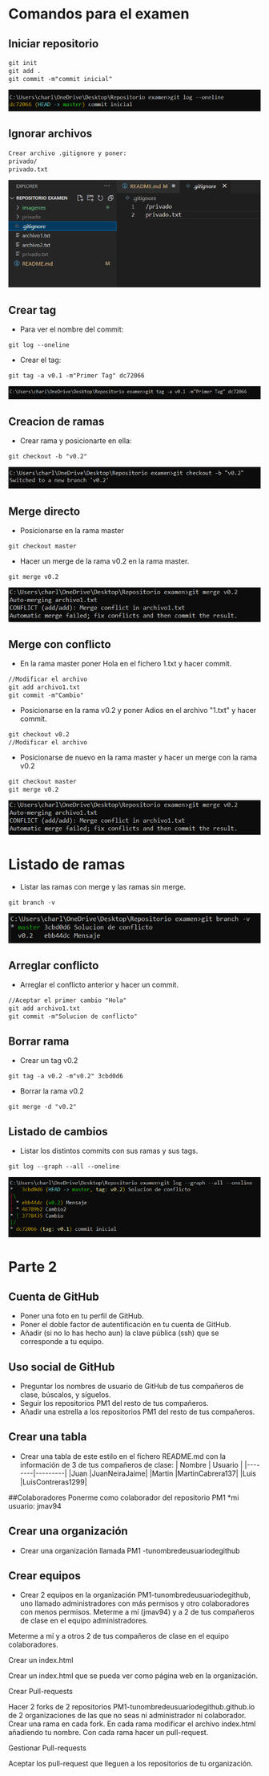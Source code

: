# Comandos para el examen 

## Iniciar repositorio
```
git init
git add .
git commit -m"commit inicial"
```
![commit](imagenes/primercommit.png)


## Ignorar archivos
```
Crear archivo .gitignore y poner: 
privado/
privado.txt
```
![gitignore](imagenes/gitignore.png)

## Crear tag
* Para ver el nombre del commit:
```
git log --oneline
```
* Crear el tag:
```
git tag -a v0.1 -m"Primer Tag" dc72066
```
![Tag](imagenes/tag.png)


## Creacion de ramas
* Crear rama y posicionarte en ella:
```
git checkout -b "v0.2"
```
![Ramas](imagenes/creacion%20de%20ramas.png)


## Merge directo
* Posicionarse en la rama master
```
git checkout master
```
* Hacer un merge de la rama v0.2 en la rama master. 
```
git merge v0.2
```
![Merge Directo](imagenes/conflicto.png)

## Merge con conflicto 
* En la rama master poner Hola en el fichero 1.txt y hacer commit. 
```
//Modificar el archivo
git add archivo1.txt
git commit -m"Cambio"
```
* Posicionarse en la rama v0.2 y poner Adios en el archivo "1.txt" y hacer commit. 
```
git checkout v0.2
//Modificar el archivo
```
* Posicionarse de nuevo en la rama master y hacer un merge con la rama v0.2
``` 
git checkout master
git merge v0.2
```
![Conflicto](imagenes/conflicto.png)


# Listado de ramas 
* Listar las ramas con merge y las ramas sin merge.
```
git branch -v
```
![Listado de ramas](imagenes/listado%20de%20ramas.png)

## Arreglar conflicto 
* Arreglar el conflicto anterior y hacer un commit. 
```
//Aceptar el primer cambio "Hola"
git add archivo1.txt
git commit -m"Solucion de conflicto" 
```
## Borrar rama 
* Crear un tag v0.2 
```
git tag -a v0.2 -m"v0.2" 3cbd0d6
```
* Borrar la rama v0.2 
```
git merge -d "v0.2"
```

## Listado de cambios 
* Listar los distintos commits con sus ramas y sus tags.
```
git log --graph --all --oneline
```
![Listado de imagenes](imagenes/listado%20de%20cambios.png)

# Parte 2 

## Cuenta de GitHub 
* Poner una foto en tu perfil de GitHub. 
* Poner el doble factor de autentificación en tu cuenta de GitHub. 
* Añadir (si no lo has hecho aun) la clave pública (ssh) que se corresponde a tu equipo. 
 
## Uso social de GitHub 
* Preguntar los nombres de usuario de GitHub de tus compañeros de clase, búscalos, y síguelos. 
* Seguir los repositorios PM1 del resto de tus compañeros. 
* Añadir una estrella a los repositorios PM1 del resto de tus compañeros. 
 
## Crear una tabla 
* Crear una tabla de este estilo en el fichero README.md con la información de 3 de tus compañeros de clase: 
| Nombre | Usuario |
|--------|---------|
|Juan    |JuanNeiraJaime|
|Martin  |MartinCabrera137|
|Luis    |LuisContreras1299|

##Colaboradores 
Ponerme como colaborador del repositorio PM1 *mi usuario: jmav94 
 

## Crear una organización 
* Crear una organización llamada PM1 -tunombredeusuariodegithub 
## Crear equipos 
* Crear 2 equipos en la organización PM1-tunombredeusuariodegithub, uno llamado administradores con más permisos y otro colaboradores con menos permisos. 
Meterme a mí (jmav94) y a 2 de tus compañeros de clase en el equipo administradores. 
 

Meterme a mí y a otros 2 de tus compañeros de clase en el equipo colaboradores. 
 

Crear un index.html 

 

Crear un index.html que se pueda ver como página web en la organización. 

 

 

Crear Pull-requests 

 

Hacer 2 forks de 2 repositorios PM1-tunombredeusuariodegithub.github.io de 2 organizaciones de las que no seas ni administrador ni colaborador. 
Crear una rama en cada fork. 
En cada rama modificar el archivo index.html añadiendo tu nombre. 
Con cada rama hacer un pull-request. 
 

Gestionar Pull-requests 

 

Aceptar los pull-request que lleguen a los repositorios de tu organización. 
